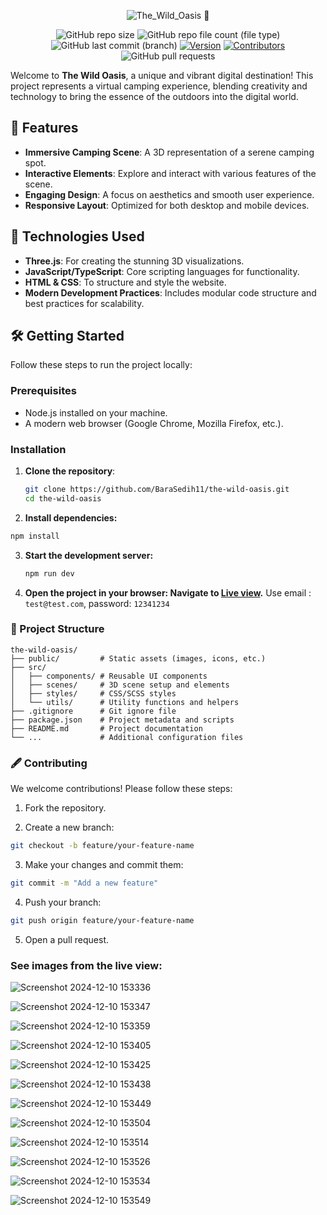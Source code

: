 <div align="center">
   
   ![The_Wild_Oasis 🌴](https://github.com/user-attachments/assets/dff8803d-de6e-4edb-8731-665dc35dd1dd)

   ![GitHub repo size](https://img.shields.io/github/repo-size/BaraSedih11/the-wild-oasis) ![GitHub repo file count (file type)](https://img.shields.io/github/directory-file-count/BaraSedih11/the-wild-oasis) 
 ![GitHub last commit (branch)](https://img.shields.io/github/last-commit/BaraSedih11/the-wild-oasis/main)
[![Version](https://img.shields.io/badge/version-v1.0.0-blue)](https://github.com/BaraSedih/the-wild-oasis/releases/tag/v1.0.0)
[![Contributors](https://img.shields.io/github/contributors/BaraSedih11/the-wild-oasis)](https://github.com/BaraSedih11/the-wild-oasis/graphs/contributors)
![GitHub pull requests](https://img.shields.io/github/issues-pr-raw/BaraSedih11/the-wild-oasis)

</div>

Welcome to **The Wild Oasis**, a unique and vibrant digital destination! This project represents a virtual camping experience, blending creativity and technology to bring the essence of the outdoors into the digital world.

## 🌟 Features

- **Immersive Camping Scene**: A 3D representation of a serene camping spot.
- **Interactive Elements**: Explore and interact with various features of the scene.
- **Engaging Design**: A focus on aesthetics and smooth user experience.
- **Responsive Layout**: Optimized for both desktop and mobile devices.

## 🚀 Technologies Used

- **Three.js**: For creating the stunning 3D visualizations.
- **JavaScript/TypeScript**: Core scripting languages for functionality.
- **HTML & CSS**: To structure and style the website.
- **Modern Development Practices**: Includes modular code structure and best practices for scalability.

## 🛠️ Getting Started

Follow these steps to run the project locally:

### Prerequisites

- Node.js installed on your machine.
- A modern web browser (Google Chrome, Mozilla Firefox, etc.).

### Installation

1. **Clone the repository**:
   ```bash
   git clone https://github.com/BaraSedih11/the-wild-oasis.git
   cd the-wild-oasis
   ```

2. **Install dependencies:**
  ```bash
 npm install
  ```

3. **Start the development server:**
   ```bash
   npm run dev
   ```

4. **Open the project in your browser: Navigate to [Live view](https://the-wild-oasis-bara.netlify.app/).**
   Use email : `test@test.com`, password: `12341234`

### 📂 Project Structure
  ```plaintext
  the-wild-oasis/
  ├── public/         # Static assets (images, icons, etc.)
  ├── src/
  │   ├── components/ # Reusable UI components
  │   ├── scenes/     # 3D scene setup and elements
  │   ├── styles/     # CSS/SCSS styles
  │   └── utils/      # Utility functions and helpers
  ├── .gitignore      # Git ignore file
  ├── package.json    # Project metadata and scripts
  ├── README.md       # Project documentation
  └── ...             # Additional configuration files
  ```

### 🖋️ Contributing

We welcome contributions! Please follow these steps:

1. Fork the repository.

2. Create a new branch:
  ```bash
  git checkout -b feature/your-feature-name
  ```
3. Make your changes and commit them:
  ```bash
  git commit -m "Add a new feature"
  ```
4. Push your branch:
  ```bash
  git push origin feature/your-feature-name
  ```
5. Open a pull request.

### See images from the live view: 

![Screenshot 2024-12-10 153336](https://github.com/user-attachments/assets/514a2389-dd7b-4eff-82b0-b7cffaf0c41e)

![Screenshot 2024-12-10 153347](https://github.com/user-attachments/assets/e859354f-5c91-4e8d-8314-c164e10e245c)

![Screenshot 2024-12-10 153359](https://github.com/user-attachments/assets/544a579b-804a-45ca-bdae-e8fa20d0c248)

![Screenshot 2024-12-10 153405](https://github.com/user-attachments/assets/2eb71e37-aff0-4324-9042-b0d8cd7b1881)

![Screenshot 2024-12-10 153425](https://github.com/user-attachments/assets/692a62f8-3239-452c-ab1f-a1fd79c0000e)

![Screenshot 2024-12-10 153438](https://github.com/user-attachments/assets/edf76f15-c2b2-4377-b8e7-f55c3d5778b5)

![Screenshot 2024-12-10 153449](https://github.com/user-attachments/assets/59cce16c-a81e-4963-9afa-ce4e51f1d9d7)

![Screenshot 2024-12-10 153504](https://github.com/user-attachments/assets/bf17d36d-0837-4a7c-9f39-c76171e5a408)

![Screenshot 2024-12-10 153514](https://github.com/user-attachments/assets/00a732ee-8341-4c18-937a-788254ac6600)

![Screenshot 2024-12-10 153526](https://github.com/user-attachments/assets/c10a0eca-7fd5-4a24-b9d1-c243e8cbaa14)

![Screenshot 2024-12-10 153534](https://github.com/user-attachments/assets/bc7a3eaf-376a-4131-b2a3-2743e825dccc)

![Screenshot 2024-12-10 153549](https://github.com/user-attachments/assets/79b88b64-8ee2-4533-9567-3d211bc0be61)




